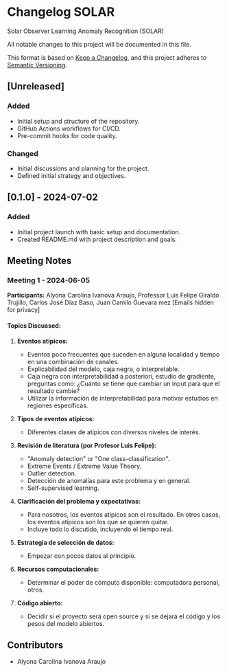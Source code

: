 # Changelog SOLAR

Solar Observer Learning Anomaly Recognition (SOLAR)

All notable changes to this project will be documented in this file.

This format is based on [Keep a Changelog](https://keepachangelog.com/en/1.0.0/),
and this project adheres to [Semantic Versioning](https://semver.org/spec/v2.0.0.html).

## [Unreleased]

### Added

- Initial setup and structure of the repository.
- GitHub Actions workflows for CI/CD.
- Pre-commit hooks for code quality.

### Changed

- Initial discussions and planning for the project.
- Defined initial strategy and objectives.

## [0.1.0] - 2024-07-02

### Added

- Initial project launch with basic setup and documentation.
- Created README.md with project description and goals.

## Meeting Notes

### Meeting 1 - 2024-06-05

**Participants:** Alyona Carolina Ivanova Araujo, Professor Luis Felipe Giraldo Trujillo, Carlos José Díaz Baso, Juan Camilo Guevara mez [Emails hidden for privacy]

#### Topics Discussed:

1. **Eventos atípicos:**

   - Eventos poco frecuentes que suceden en alguna localidad y tiempo en una combinación de canales.
   - Explicabilidad del modelo, caja negra, o interpretable.
   - Caja negra con interpretabilidad a posteriori, estudio de gradiente, preguntas como: ¿Cuánto se tiene que cambiar un input para que el resultado cambie?
   - Utilizar la información de interpretabilidad para motivar estudios en regiones específicas.

2. **Tipos de eventos atípicos:**

   - Diferentes clases de atípicos con diversos niveles de interés.

3. **Revisión de literatura (por Profesor Luis Felipe):**

   - "Anomaly detection" or "One class-classification".
   - Extreme Events / Extreme Value Theory.
   - Outlier detection.
   - Detección de anomalías para este problema y en general.
   - Self-supervised learning.

4. **Clarificación del problema y expectativas:**

   - Para nosotros, los eventos atípicos son el resultado. En otros casos, los eventos atípicos son los que se quieren quitar.
   - Incluye todo lo discutido, incluyendo el tiempo real.

5. **Estrategia de selección de datos:**
   - Empezar con pocos datos al principio.
6. **Recursos computacionales:**

   - Determinar el poder de cómputo disponible: computadora personal, otros.

7. **Código abierto:**
   - Decidir si el proyecto será open source y si se dejará el código y los pesos del modelo abiertos.

## Contributors

- Alyona Carolina Ivanova Araujo
